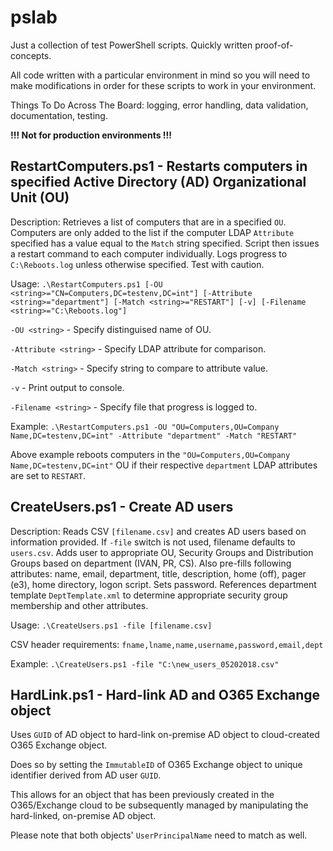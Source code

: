 # pslab

Just a collection of test PowerShell scripts. Quickly written proof-of-concepts.

All code written with a particular environment in mind so you will need to make modifications in order for these scripts to work in your environment.

Things To Do Across The Board: logging, error handling, data validation, documentation, testing.

**!!! Not for production environments !!!**

## RestartComputers.ps1 - Restarts computers in specified Active Directory (AD) Organizational Unit (OU)
Description: Retrieves a list of computers that are in a specified `OU`. Computers are only added to the list if the computer LDAP `Attribute` specified has a value equal to the `Match` string specified. Script then issues a restart command to each computer individually. Logs progress to `C:\Reboots.log` unless otherwise specified. Test with caution.

Usage: `.\RestartComputers.ps1 [-OU <string>="CN=Computers,DC=testenv,DC=int"] [-Attribute <string>="department"] [-Match <string>="RESTART"] [-v] [-Filename <string>="C:\Reboots.log"]`

`-OU <string>`  - Specify distinguised name of OU.

`-Attribute <string>` - Specify LDAP attribute for comparison.

`-Match <string>` - Specify string to compare to attribute value.

`-v`  - Print output to console.

`-Filename <string>` - Specify file that progress is logged to.

Example: `.\RestartComputers.ps1 -OU "OU=Computers,OU=Company Name,DC=testenv,DC=int" -Attribute "department" -Match "RESTART"`

Above example reboots computers in the `"OU=Computers,OU=Company Name,DC=testenv,DC=int"` OU if their respective `department` LDAP attributes are set to `RESTART`.

## CreateUsers.ps1 - Create AD users
Description: Reads CSV `[filename.csv]` and creates AD users based on information provided. If `-file` switch is not used, filename defaults to `users.csv`. Adds user to appropriate OU, Security Groups and Distribution Groups based on department (IVAN, PR, CS). Also pre-fills following attributes: name, email, department, title, description, home (off), pager (e3), home directory, logon script. Sets password. References department template `DeptTemplate.xml` to determine appropriate security group membership and other attributes. 

Usage: `.\CreateUsers.ps1 -file [filename.csv]`

CSV header requirements: `fname,lname,name,username,password,email,dept`

Example: `.\CreateUsers.ps1 -file "C:\new_users_05202018.csv"`

## HardLink.ps1 - Hard-link AD and O365 Exchange object
Uses `GUID` of AD object to hard-link on-premise AD object to cloud-created O365 Exchange object.

Does so by setting the `ImmutableID` of O365 Exchange object to unique identifier derived from AD user `GUID`.

This allows for an object that has been previously created in the O365/Exchange cloud to be subsequently managed by manipulating the hard-linked, on-premise AD object.

Please note that both objects' `UserPrincipalName` need to match as well.
